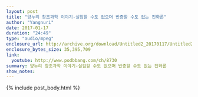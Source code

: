 ```yaml
---
layout: post
title: "양누리 창조과학 이야기-실험할 수도 없으며 반증할 수도 없는 진화론"
author: "Yangnuri"
date: 2017-01-17
duration: "24:49"
type: "audio/mpeg"
enclosure_url: http://archive.org/download/Untitled2_20170117/Untitled2.mp3
enclosure_bytes_size: 35,395,709  
link:
  youtube: http://www.podbbang.com/ch/8730
summary: 양누리 창조과학 이야기-실험할 수도 없으며 반증할 수도 없는 진화론
show_notes:
---
```


{% include post_body.html %}
